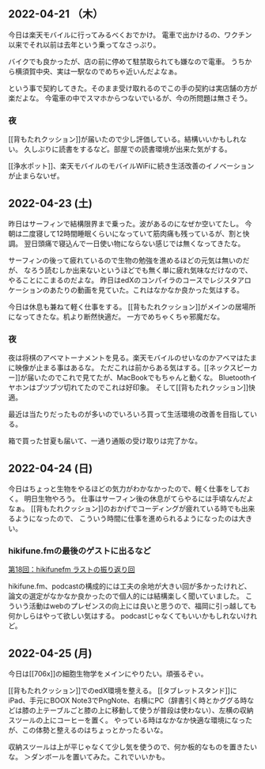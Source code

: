 ## 2022-04-21 （木）

今日は楽天モバイルに行ってみるべくおでかけ。
電車で出かけるの、ワクチン以来でそれ以前は去年という乗ってなさっぷり。

バイクでも良かったが、店の前に停めて駐禁取られても嫌なので電車。
うちから横須賀中央、実は一駅なのでめちゃ近いんだよなぁ。

という事で契約してきた。そのまま受け取れるのでこの手の契約は実店舗の方が楽だよな。
今電車の中でスマホからつないでいるが、今の所問題は無さそう。

### 夜

[[背もたれクッション]]が届いたので少し評価している。結構いいかもしれない。
久しぶりに読書をするなど。部屋での読書環境が出来た気がする。

[[浄水ポット]]、楽天モバイルのモバイルWiFiに続き生活改善のイノベーションが止まらないぜ。

## 2022-04-23 (土)

昨日はサーフィンで結構限界まで乗った。波があるのになぜか空いてたし。
今朝は二度寝して12時間睡眠くらいになっていて筋肉痛も残っているが、割と快調。
翌日頭痛で寝込んで一日使い物にならない感じでは無くなってきたな。

サーフィンの後って疲れているので生物の勉強を進めるほどの元気は無いのだが、
なろう読むしか出来ないというほどでも無く単に疲れ気味なだけなので、やることにこまるのだよな。
昨日はedXのコンパイラのコースでレジスタアロケーションのあたりの動画を見ていた。これはなかなか良かった気はする。

今日は休息も兼ねて軽く仕事をする。
[[背もたれクッション]]がメインの居場所になってきたな。机より断然快適だ。
一方でめちゃくちゃ邪魔だな。

### 夜

夜は将棋のアベマトーナメントを見る。楽天モバイルのせいなのかアベマはたまに映像が止まる事はあるな。
ただこれは前からある気はする。[[ネックスピーカー]]が届いたのでこれで見てたが、MacBookでもちゃんと動くな。
Bluetoothイヤホンはブツブツ切れてたのでこれは好印象。
そして[[背もたれクッション]]快適。

最近は当たりだったものが多いのでいろいろ買って生活環境の改善を目指している。

箱で買った甘夏も届いて、一通り通販の受け取りは完了かな。

## 2022-04-24 (日)

今日はちょっと生物をやるほどの気力がわかなかったので、軽く仕事をしておく。
明日生物やろう。
仕事はサーフィン後の休息がてらやるには手頃なんだよなぁ。
[[背もたれクッション]]のおかげでコーディングが疲れている時でも出来るようになったので、
こういう時間に仕事を進められるようになったのは大きい。

### hikifune.fmの最後のゲストに出るなど

[第18回：hikifunefm ラストの振り返り回](https://anchor.fm/yoheikikuta/episodes/18hikifunefm-e1hj74e)

hikifune.fm、podcastの構成的には工夫の余地が大きい回が多かったけれど、論文の選定がなかなか良かったので個人的には結構楽しく聞いていました。
こういう活動はwebのプレゼンスの向上には良いと思うので、福岡に引っ越しても何かしらはやって欲しい気はする。
podcastじゃなくてもいいかもしれないけれど。

## 2022-04-25 (月)

今日は[[706x]]の細胞生物学をメインにやりたい。頑張るぞぃ。

[[背もたれクッション]]でのedX環境を整える。
[[タブレットスタンド]]にiPad、手元にBOOX Note3でPngNote、右横にPC（辞書引く時とかググる時などは膝の上テーブルごと膝の上に移動して使うが普段は使わない）、左横の収納スツールの上にコーヒーを置く。
やっている時はなかなか快適な環境になったが、この体勢と整えるのはちょっとかったるいな。

収納スツールは上が平じゃなくて少し気を使うので、何か板的なものを置きたいな。
＞ダンボールを置いてみた。これでいいかも。